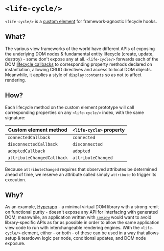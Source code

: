 # `<life-cycle/>`

`<life-cycle/>` is a [custom element](https://developer.mozilla.org/en-US/docs/Web/Web_Components/Using_custom_elements) for framework-agnostic lifecycle hooks. 

## What?

The various view frameworks of the world have different APIs of exposing the underlying DOM nodes & fundamental entity lifecycle (create, update, destroy) - some don't expose any at all. `<life-cycle/>` forwards each of the DOM [lifecycle callbacks](https://developer.mozilla.org/en-US/docs/Web/Web_Components/Using_custom_elements#using_the_lifecycle_callbacks_) to corresponding property methods declared on instantiation, allowing CRUD directives and access to local DOM objects. Meanwhile, it applies a style of `display:contents` so as not to affect rendering. 

## How?

Each lifecycle method on the custom element prototype will call corresponding properties on any `<life-cycle/>` index, with the same signature:

| Custom element method | `<life-cycle>` property   
|-|-
|`connectedCallback`        |`connected`       
|`disconnectedCallback`     |`disconnected`    
|`adoptedCallback`          |`adopted`         
|`attributeChangedCallback` |`attributeChanged`

Because `attributeChanged` requires that observed attributes be determined ahead of time, we reserve an attribute called simply `attribute` to trigger its execution.

## Why?

As an example, [Hyperapp](https://github.com/jorgebucaran/hyperapp) - a minimal virtual DOM library with a strong remit on functional purity - doesn't expose any API for interfacing with generated DOM; meanwhile, an application written with [`seview`](https://github.com/foxdonut/seview#seview-s-expression-view) would want to avoid library-specific APIs as far as possible in order to allow the same application view code to run with interchangeable rendering engines. With the `<life-cycle/>` element, either - or both - of these can be used in a way that allows setup & teardown logic per node, conditional updates, and DOM node exposure.